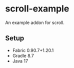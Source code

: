 # scroll-example

An example addon for scroll.

## Setup

- Fabric 0.90.7+1.20.1
- Gradle 8.7
- Java 17
